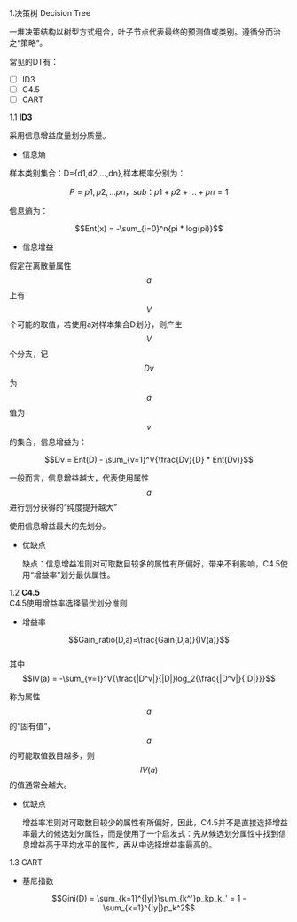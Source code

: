 1.决策树 Decision Tree

一堆决策结构以树型方式组合，叶子节点代表最终的预测值或类别。遵循分而治之“策略”。

常见的DT有：

* [ ] ID3
* [ ] C4.5
* [ ] CART

1.1 **ID3**

采用信息增益度量划分质量。

* 信息熵

样本类别集合：D={d1,d2,...,dn},样本概率分别为：

$$P={p1,p2,...pn}，sub：p1+p2+...+pn=1$$

信息熵为：

$$Ent(x) = -\sum_{i=0}^n{pi * log(pi)}$$

* 信息增益

假定在离散量属性$$a$$上有$$V$$个可能的取值，若使用a对样本集合D划分，则产生$$V $$个分支，记$$Dv$$为$$a$$值为$$v$$的集合，信息增益为：

$$Dv = Ent(D) - \sum_{v=1}^V{\frac{Dv}{D} * Ent(Dv)}$$

一般而言，信息增益越大，代表使用属性$$a$$进行划分获得的“纯度提升越大”

使用信息增益最大的先划分。

* 优缺点

  缺点：信息增益准则对可取数目较多的属性有所偏好，带来不利影响，C4.5使用“增益率”划分最优属性。

1.2 **C4.5**  
    C4.5使用增益率选择最优划分准则

* 增益率

$$Gain_ratio(D,a)=\frac{Gain(D,a)}{IV(a)}$$  
其中  
$$IV(a) = -\sum_{v=1}^V{\frac{|D^v|}{|D|}log_2{\frac{|D^v|}{|D|}}}$$

称为属性$$a$$的“固有值“，$$a$$的可能取值数目越多，则$$IV(a)$$的值通常会越大。

* 优缺点

    增益率准则对可取数目较少的属性有所偏好，因此，C4.5并不是直接选择增益率最大的候选划分属性，而是使用了一个启发式：先从候选划分属性中找到信息增益高于平均水平的属性，再从中选择增益率最高的。

1.3 CART
* 基尼指数

$$Gini(D) = \sum_{k=1}^{|y|}\sum_{k^'}p_kp_k_' = 1 - \sum_{k=1}^{|y|}p_k^2$$